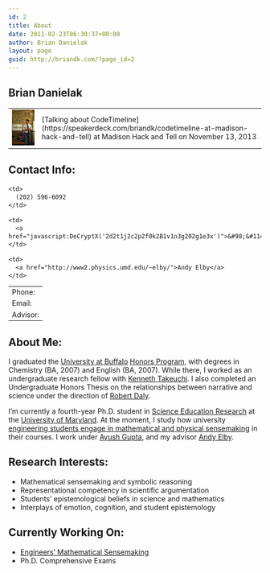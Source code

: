 ```yaml
---
id: 2
title: About
date: 2011-02-23T06:30:37+00:00
author: Brian Danielak
layout: page
guid: http://briandk.com/?page_id=2
---
```

## Brian Danielak

<table style="width: auto;" border="0">
  <tr>
    <td>
      <a href="/images/self-portrait/highres_308897642.jpg"><img src="/images/self-portrait/highres_308897642.jpg" width="300px" alt="" data-recalc-dims="1" /></a>
    </td>
    <td>
      [Talking about CodeTimeline](https://speakerdeck.com/briandk/codetimeline-at-madison-hack-and-tell) at Madison Hack and Tell on November 13, 2013
    </td>
  </tr>
  <tr>

  </tr>
</table>

## Contact Info:

<table style="width: auto;" border="0;" cellspacing="1;" cellpadding="1;">
  <tr>
    <td>
      Phone:
    </td>
    
    <td>
      (202) 596-6092
    </td>
  </tr>
  
  <tr>
    <td>
      Email:
    </td>
    
    <td>
      <a href="javascript:DeCryptX('2d2t1j2c2p2f0k2B1v1n3g202g1e3x')">&#98;&#114;i&#97;n&#100;k&#64;um&#100;.edu</a>
    </td>
  </tr>
  
  <tr>
    <td>
      Advisor:
    </td>
    
    <td>
      <a href="http://www2.physics.umd.edu/~elby/">Andy Elby</a>
    </td>
  </tr>
</table>

## 

## About Me:

I graduated the <a href="http://www.buffalo.edu/" target="_blank">University at Buffalo</a> <a href="http://honors.buffalo.edu/" target="_blank">Honors Program</a>, with degrees in Chemistry (BA, 2007) and English (BA, 2007). While there, I worked as an undergraduate research fellow with <a href="http://www.chemistry.buffalo.edu/people/faculty/takeuchik/" target="_blank">Kenneth Takeuchi</a>. I also completed an Undergraduate Honors Thesis on the relationships between narrative and science under the direction of <a href="http://english.buffalo.edu/faculty/faculty/daly/" target="_blank">Robert Daly</a>.

I&#8217;m currently a fourth-year Ph.D. student in <a href="http://www.education.umd.edu/EDCI/info/scigrad.html" target="_blank">Science Education Research</a> at the [University of Maryland](http://www.umd.edu). At the moment, I study how university [engineering students engage in mathematical and physical sensemaking](http://umdperg.pbworks.com/Engineering-Education-Project) in their courses. I work under [Ayush Gupta](http://umdperg.pbworks.com/Ayush+Gupta), and my advisor [Andy Elby](http://www2.physics.umd.edu/~elby/).

## Research Interests:

  * Mathematical sensemaking and symbolic reasoning
  * Representational competency in scientific argumentation
  * Students&#8217; epistemological beliefs in science and mathematics
  * Interplays of emotion, cognition, and student epistemology

## Currently Working On:

  * [Engineers&#8217; Mathematical Sensemaking](http://umdperg.pbworks.com/Engineering-Education-Project)
  * Ph.D. Comprehensive Exams